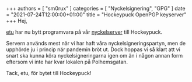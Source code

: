 +++
authors = [ "sm0rux" ]
categories = [ "Nyckelsignering", "GPG" ]
date = "2021-07-24T12:00:00+01:00"
title = "Hockeypuck OpenPGP keyserver"
+++
Hej,

[etu](authors/etu/) har nu bytt programvara på vår
[nyckelserver](https://keys.proxxi.org/) till Hockeypuck.

Servern används mest när vi har haft våra nyckelsigneringspartyn, men
de upphörde ju i princip när pandemin bröt ut. Dock hoppas vi så klart
att vi snart ska kunna köra nyckelsigneringarna igen om än i någon
annan form eftersom vi inte har kvar lokalen på Polhemsgatan.

Tack, etu, för bytet till Hockeypuck!
